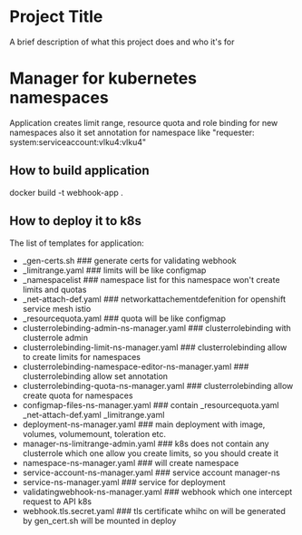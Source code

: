 
# Project Title

A brief description of what this project does and who it's for

# Manager for kubernetes namespaces
Application creates limit range, resource quota and role binding for new namespaces also it set annotation for namespace like "requester: system:serviceaccount:vlku4:vlku4"
## How to build application
docker build -t webhook-app .
## How to deploy it to k8s
The list of templates for application:
* _gen-certs.sh  ### generate certs for validating webhook
* _limitrange.yaml ### limits will be like configmap
* _namespacelist ### namespace list for this namespace won't create limits and quotas
* _net-attach-def.yaml ### networkattachementdefenition for openshift service mesh istio
* _resourcequota.yaml ### quota will be like configmap 
* clusterrolebinding-admin-ns-manager.yaml ### clusterrolebinding with clusterrole admin
* clusterrolebinding-limit-ns-manager.yaml ### clusterrolebinding allow to create limits for namespaces 
* clusterrolebinding-namespace-editor-ns-manager.yaml ### clusterrolebinding allow set annotation
* clusterrolebinding-quota-ns-manager.yaml ### clusterrolebinding allow create quota for namespaces
* configmap-files-ns-manager.yaml ### contain _resourcequota.yaml _net-attach-def.yaml _limitrange.yaml 
* deployment-ns-manager.yaml ### main deployment with image, volumes, volumemount, toleration etc.
* manager-ns-limitrange-admin.yaml ### k8s does not contain any clusterrole which one allow you create limits, so you should create it
* namespace-ns-manager.yaml ### will create namespace 
* service-account-ns-manager.yaml ### service account manager-ns
* service-ns-manager.yaml ### service for deployment
* validatingwebhook-ns-manager.yaml ### webhook which one intercept request to API k8s
* webhook.tls.secret.yaml ### tls certificate whihc on will be generated by gen_cert.sh will be mounted in deploy 

